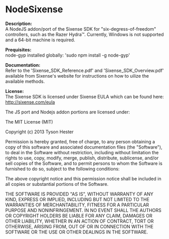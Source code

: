 NodeSixense
===========

**Description:**<br>
A NodeJS addon/port of the Sixense SDK for "six-degress-of-freedom" controllers, such as the Razer Hydra™. Currently, Windows is not supported and a 64-bit machine is required.
  
**Prequisites:**<br>
node-gyp installed globally: 'sudo npm install -g node-gyp'<br>

**Documentation:**<br>
Refer to the 'Sixense_SDK_Reference.pdf' and 'Sixense_SDK_Overview.pdf' available from Sixense's website for instructions on how to uilize the available methods.

**License:**<br>
The Sixense SDK is licensed under Sixense EULA which can be found here: http://sixense.com/eula

The JS port and Nodejs addon portions are licensed under:

The MIT License (MIT)

Copyright (c) 2013 Tyson Hester

Permission is hereby granted, free of charge, to any person obtaining a copy
of this software and associated documentation files (the "Software"), to deal
in the Software without restriction, including without limitation the rights
to use, copy, modify, merge, publish, distribute, sublicense, and/or sell
copies of the Software, and to permit persons to whom the Software is
furnished to do so, subject to the following conditions:

The above copyright notice and this permission notice shall be included in
all copies or substantial portions of the Software.

THE SOFTWARE IS PROVIDED "AS IS", WITHOUT WARRANTY OF ANY KIND, EXPRESS OR
IMPLIED, INCLUDING BUT NOT LIMITED TO THE WARRANTIES OF MERCHANTABILITY,
FITNESS FOR A PARTICULAR PURPOSE AND NONINFRINGEMENT. IN NO EVENT SHALL THE
AUTHORS OR COPYRIGHT HOLDERS BE LIABLE FOR ANY CLAIM, DAMAGES OR OTHER
LIABILITY, WHETHER IN AN ACTION OF CONTRACT, TORT OR OTHERWISE, ARISING FROM,
OUT OF OR IN CONNECTION WITH THE SOFTWARE OR THE USE OR OTHER DEALINGS IN
THE SOFTWARE.
